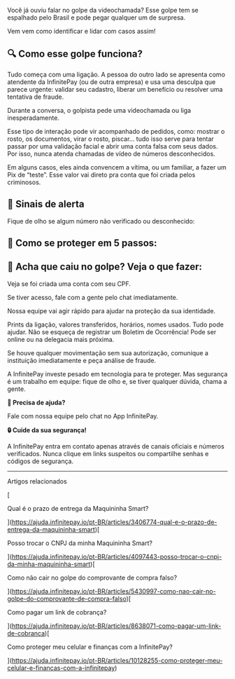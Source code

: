 Você já ouviu falar no golpe da videochamada? Esse golpe tem se espalhado pelo Brasil e pode pegar qualquer um de surpresa.

Vem vem como identificar e lidar com casos assim!

## 🔍 Como esse golpe funciona?

Tudo começa com uma ligação. A pessoa do outro lado se apresenta como atendente da InfinitePay (ou de outra empresa) e usa uma desculpa que parece urgente: validar seu cadastro, liberar um benefício ou resolver uma tentativa de fraude.

Durante a conversa, o golpista pede uma videochamada ou liga inesperadamente.

Esse tipo de interação pode vir acompanhado de pedidos, como: mostrar o rosto, os documentos, virar o rosto, piscar... tudo isso serve para tentar passar por uma validação facial e abrir uma conta falsa com seus dados. Por isso, nunca atenda chamadas de vídeo de números desconhecidos.

Em alguns casos, eles ainda convencem a vítima, ou um familiar, a fazer um Pix de “teste”. Esse valor vai direto pra conta que foi criada pelos criminosos.

## **🚨 Sinais de alerta**

Fique de olho se algum número não verificado ou desconhecido:

## **🔐 Como se proteger em 5 passos:**

## **🚨 Acha que caiu no golpe? Veja o que fazer:**

Veja se foi criada uma conta com seu CPF.

Se tiver acesso, fale com a gente pelo chat imediatamente.

Nossa equipe vai agir rápido para ajudar na proteção da sua identidade.

Prints da ligação, valores transferidos, horários, nomes usados. Tudo pode ajudar. Não se esqueça de registrar um Boletim de Ocorrência! Pode ser online ou na delegacia mais próxima.

Se houve qualquer movimentação sem sua autorização, comunique a instituição imediatamente e peça análise de fraude.

A InfinitePay investe pesado em tecnologia para te proteger. Mas segurança é um trabalho em equipe: fique de olho e, se tiver qualquer dúvida, chama a gente.

**🔔 Precisa de ajuda?**

Fale com nossa equipe pelo chat no App InfinitePay.

**🔒 Cuide da sua segurança!**

A InfinitePay entra em contato apenas através de canais oficiais e números verificados. Nunca clique em links suspeitos ou compartilhe senhas e códigos de segurança.

___

Artigos relacionados

[

Qual é o prazo de entrega da Maquininha Smart?

](https://ajuda.infinitepay.io/pt-BR/articles/3406774-qual-e-o-prazo-de-entrega-da-maquininha-smart)[

Posso trocar o CNPJ da minha Maquininha Smart?

](https://ajuda.infinitepay.io/pt-BR/articles/4097443-posso-trocar-o-cnpj-da-minha-maquininha-smart)[

Como não cair no golpe do comprovante de compra falso?

](https://ajuda.infinitepay.io/pt-BR/articles/5430997-como-nao-cair-no-golpe-do-comprovante-de-compra-falso)[

Como pagar um link de cobrança?

](https://ajuda.infinitepay.io/pt-BR/articles/8638071-como-pagar-um-link-de-cobranca)[

Como proteger meu celular e finanças com a InfinitePay?

](https://ajuda.infinitepay.io/pt-BR/articles/10128255-como-proteger-meu-celular-e-financas-com-a-infinitepay)